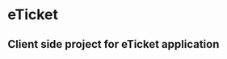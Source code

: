 eTicket
=======

Client side project for eTicket application
-------------------------------------------
